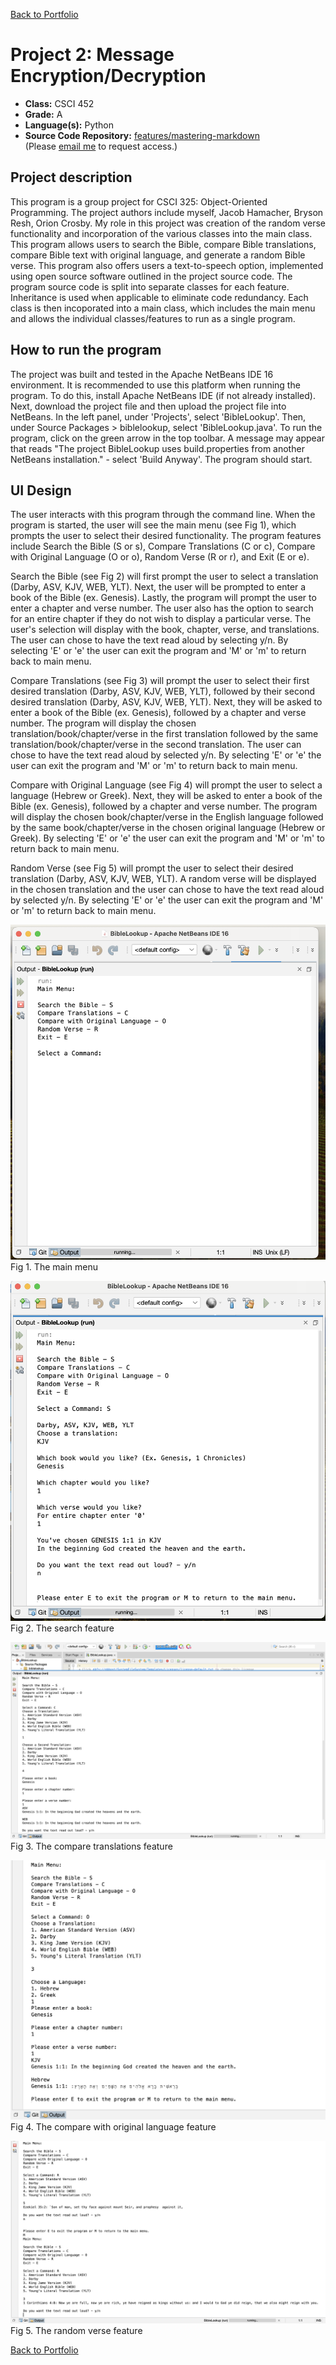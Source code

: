 [Back to Portfolio](./)

Project 2: Message Encryption/Decryption
===============

-   **Class:** CSCI 452
-   **Grade:** A
-   **Language(s):** Python
-   **Source Code Repository:** [features/mastering-markdown](https://github.com/JessicaTaylor7/Projects/tree/main/BibleLookup)  
    (Please [email me](mailto:JMTaylor2@csustudent.net?subject=GitHub%20Access) to request access.)

## Project description

This program is a group project for CSCI 325: Object-Oriented Programming. The project authors include myself, Jacob Hamacher, Bryson Resh, Orion Crosby. My role in this project was creation of the random verse functionality and incorporation of the various classes into the main class. This program allows users to search the Bible, compare Bible translations, compare Bible text with original language, and generate a random Bible verse. This program also offers users a text-to-speech option, implemented using open source software outlined in the project source code. The program source code is split into separate classes for each feature. Inheritance is used when applicable to eliminate code redundancy. Each class is then incoporated into a main class, which includes the main menu and allows the individual classes/features to run as a single program. 

## How to run the program

The project was built and tested in the Apache NetBeans IDE 16 environment. It is recommended to use this platform when running the program. To do this, install Apache NetBeans IDE (if not already installed). Next, download the project file and then upload the project file into NetBeans. In the left panel, under 'Projects', select 'BibleLookup'. Then, under Source Packages > biblelookup, select 'BibleLookup.java'. To run the program, click on the green arrow in the top toolbar. A message may appear that reads "The project BibleLookup uses build.properties from another NetBeans installation." - select 'Build Anyway'. The program should start. 


## UI Design

The user interacts with this program through the command line. When the program is started, the user will see the main menu (see Fig 1), which prompts the user to select their desired functionality. The program features include Search the Bible (S or s), Compare Translations (C or c), Compare with Original Language (O or o), Random Verse (R or r), and Exit (E or e). 

Search the Bible (see Fig 2) will first prompt the user to select a translation (Darby, ASV, KJV, WEB, YLT). Next, the user will be prompted to enter a book of the Bible (ex. Genesis). Lastly, the program will prompt the user to enter a chapter and verse number. The user also has the option to search for an entire chapter if they do not wish to display a particular verse. The user's selection will display with the book, chapter, verse, and translations. The user can chose to have the text read aloud by selecting y/n. By selecting 'E' or 'e' the user can exit the program and 'M' or 'm' to return back to main menu.

Compare Translations (see Fig 3) will prompt the user to select their first desired translation (Darby, ASV, KJV, WEB, YLT), followed by their second desired translation (Darby, ASV, KJV, WEB, YLT). Next, they will be asked to enter a book of the Bible (ex. Genesis), followed by a chapter and verse number. The program will display the chosen translation/book/chapter/verse in the first translation followed by the same translation/book/chapter/verse in the second translation. The user can chose to have the text read aloud by selected y/n. By selecting 'E' or 'e' the user can exit the program and 'M' or 'm' to return back to main menu.

Compare with Original Language (see Fig 4) will prompt the user to select a language (Hebrew or Greek). Next, they will be asked to enter a book of the Bible (ex. Genesis), followed by a chapter and verse number. The program will display the chosen book/chapter/verse in the English language followed by the same book/chapter/verse in the chosen original language (Hebrew or Greek). By selecting 'E' or 'e' the user can exit the program and 'M' or 'm' to return back to main menu.

Random Verse (see Fig 5) will prompt the user to select their desired translation (Darby, ASV, KJV, WEB, YLT). A random verse will be displayed in the chosen translation and the user can chose to have the text read aloud by selected y/n. By selecting 'E' or 'e' the user can exit the program and 'M' or 'm' to return back to main menu.

![screenshot](images/Project1/MainMenu.png)  
Fig 1. The main menu

![screenshot](images/Project1/Search.png)  
Fig 2. The search feature

![screenshot](images/Project1/CompareTranslations.png)  
Fig 3. The compare translations feature

![screenshot](images/Project1/CompareOriginal.png)  
Fig 4. The compare with original language feature

![screenshot](images/Project1/RandomVerse.png)  
Fig 5. The random verse feature


[Back to Portfolio](./)
